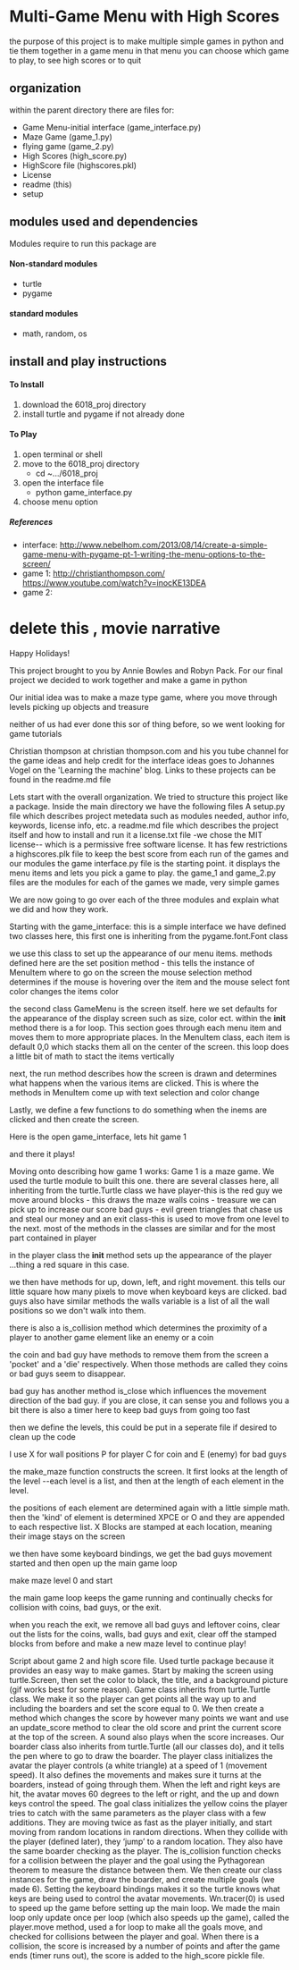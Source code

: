 # Multi-Game Menu with High Scores
the purpose of this project is to make multiple simple games in python and tie them together in a game menu
in that menu you can choose which game to play, to see high scores or to quit

## organization
within the parent directory there are files for:
* Game Menu-initial interface (game_interface.py)
* Maze Game (game_1.py)
* flying game (game_2.py)
* High Scores (high_score.py)
* HighScore file (highscores.pkl)
* License
* readme (this)
* setup

## modules used and dependencies
Modules require to run this package are
#### Non-standard modules
* turtle
* pygame

#### standard modules
* math, random, os

## install and play instructions

#### To Install
1. download the 6018_proj directory
2. install turtle and pygame if not already done

#### To Play
1. open terminal or shell
2. move to the 6018_proj directory
    * cd ~.../6018_proj
3. open the interface file
    * python game_interface.py
4. choose menu option

##### References
* interface: http://www.nebelhom.com/2013/08/14/create-a-simple-game-menu-with-pygame-pt-1-writing-the-menu-options-to-the-screen/
* game 1: http://christianthompson.com/   https://www.youtube.com/watch?v=inocKE13DEA
* game 2:

# delete this , movie narrative
Happy Holidays!

This project brought to you by Annie Bowles and Robyn Pack.
For our final project we decided to work together and make a game in python

Our initial idea was to make a maze type game, where you move through levels picking up objects and treasure

neither of us had ever done this sor of thing before, so we went looking for game tutorials

Christian thompson at christian thompson.com and his you tube channel for the game ideas and help
credit for the interface ideas goes to Johannes Vogel on the 'Learning the machine' blog. Links to these projects
can be found in the readme.md file

Lets start with the overall organization. We tried to structure this project like a package. Inside the main directory
we have the following files
A setup.py file which describes project metedata such as modules needed, author info, keywords, license info, etc.
a readme.md file which describes the project itself and how to install and run it
a license.txt file -we chose the MIT license-- which is a permissive free software license. It has few restrictions
a highscores.plk file to keep the best score from each run of the games
and our modules
the game interface.py file is the starting point. it displays the menu items and lets you pick a game to play.
the game_1 and game_2.py files are the modules for each of the games we made, very simple games

We are now going to go over each of the three modules and explain what we did and how they work.

Starting with the game_interface:
this is a simple interface
we have defined two classes here, 
this first one is inheriting from the pygame.font.Font class

we use this class to set up the appearance of our menu items.
methods defined here are the 
set position method - this tells the instance of MenuItem where to go on the screen
the mouse selection method determines if the mouse is hovering over the item
and the mouse select font color changes the items color  

the second class GameMenu is the screen itself. 
here we set defaults for the appearance of the display screen such as size, color ect. 
within the __init__ method there is a for loop. This section goes through each menu item and moves them to more appropriate places. In the MenuItem class, each item is default 0,0 which stacks them all on the center of the screen. this loop does a little bit of math to stact the items vertically

next, the run method describes how the screen is drawn and determines what happens when the various items are clicked. This is where the methods in MenuItem come up with text selection and color change

Lastly, we define a few functions to do something when the inems are clicked and then create the screen.

Here is the open game_interface, lets hit game 1

and there it plays!

Moving onto describing how game 1 works:
Game 1 is a maze game. We used the turtle module to built this one. 
there are several classes here, all inheriting from the turtle.Turtle class
we have
player-this is the red guy we move around
blocks - this draws the maze walls
coins - treasure we can pick up to increase our score
bad guys - evil green triangles that chase us and steal our money
and an exit class-this is used to move from one level to the next.
most of the methods in the classes are similar
and for the most part contained in player

in the player class the __init__ method sets up the appearance of the player ...thing a red square in this case.

we then have methods for up, down, left, and right movement. this tells our little square how many pixels to move when keyboard keys are clicked.  bad guys also have similar methods
the walls variable is a list of all the wall positions so we don't walk into them.

there is also a is_collision method which determines the proximity of a player to another game element like an enemy or a coin

the coin and bad guy have methods to remove them from the screen a 'pocket' and a 'die' respectively. When those methods are called they coins or bad guys seem to disappear.

bad guy has another method is_close which influences the movement direction of the bad guy. if you are close, it can sense you and follows you a bit
there is also a timer here to keep bad guys from going too fast

then we define the levels, this could be put in a seperate file if desired to clean up the code

I use X for wall positions P for player C for coin and E (enemy) for bad guys

the make_maze function constructs the screen. It first looks at the length of the level --each level is a list, and then at the length of each element in the level. 

the positions of each element are determined again with a little simple math. then the 'kind' of element is determined XPCE or O and they are appended to each respective list. X Blocks are stamped at each location, meaning their image stays on the screen

we then have some keyboard bindings, we get the bad guys movement started and then open up the main game loop

make maze level 0 and start

the main game loop keeps the game running and continually checks for collision with coins, bad guys, or the exit. 

when you reach the exit, we remove all bad guys and leftover coins, clear out the lists for the coins, walls, bad guys and exit, clear off the stamped blocks from before and make a new maze level to continue play!

Script about game 2 and high score file.
Used turtle package because it provides an easy way to make games. Start by making the screen using turtle.Screen, then set the color to black, the title, and a background picture (gif works best for some reason). Game class inherits from turtle.Turtle class. We make it so the player can get points all the way up to and including the boarders and set the score equal to 0. We then create a method which changes the score by however many points we want and use an update_score method to clear the old score and print the current score at the top of the screen. A sound also plays when the score increases. Our boarder class also inherits from turtle.Turtle (all our classes do), and it tells the pen where to go to draw the boarder. The player class initializes the avatar the player controls (a white triangle) at a speed of 1 (movement speed). It also defines the movements and makes sure it turns at the boarders, instead of going through them. When the left and right keys are hit, the avatar moves 60 degrees to the left or right, and the up and down keys control the speed. The goal class initializes the yellow coins the player tries to catch with the same parameters as the player class with a few additions. They are moving twice as fast as the player initially, and start moving from random locations in random directions. When they collide with the player (defined later), they ‘jump’ to a random location. They also have the same boarder checking as the player. The is_collision function checks for a collision between the player and the goal using the Pythagorean theorem to measure the distance between them. We then create our class instances for the game, draw the boarder, and create multiple goals (we made 6). Setting the keyboard bindings makes it so the turtle knows what keys are being used to control the avatar movements. Wn.tracer(0) is used to speed up the game before setting up the main loop. We made the main loop only update once per loop (which also speeds up the game), called the player.move method, used a for loop to make all the goals move, and checked for collisions between the player and goal. When there is a collision, the score is increased by a number of points and after the game ends (timer runs out), the score is added to the high_score pickle file.
